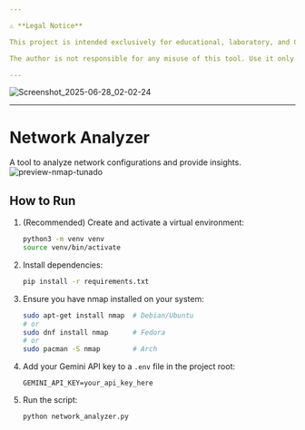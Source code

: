 ```yaml
---

⚠️ **Legal Notice**

This project is intended exclusively for educational, laboratory, and CTF (Capture The Flag) purposes. Using this software to scan networks or systems without explicit authorization is strictly prohibited and may be illegal.

The author is not responsible for any misuse of this tool. Use it only in controlled environments, on systems you own, or with explicit permission from the system owner.

---
```


![Screenshot_2025-06-28_02-02-24](https://github.com/user-attachments/assets/347cc686-483c-4987-bed0-1214201417e4)

---

# Network Analyzer


A tool to analyze network configurations and provide insights.
![preview-nmap-tunado](https://github.com/user-attachments/assets/d835df6a-bbba-4fe2-9011-835cb813ea05)


## How to Run

1. (Recommended) Create and activate a virtual environment:
   ```zsh
   python3 -m venv venv
   source venv/bin/activate
   ```

2. Install dependencies:
   ```zsh
   pip install -r requirements.txt
   ```

3. Ensure you have nmap installed on your system:
   ```zsh
   sudo apt-get install nmap  # Debian/Ubuntu
   # or
   sudo dnf install nmap      # Fedora
   # or
   sudo pacman -S nmap        # Arch
   ```

4. Add your Gemini API key to a `.env` file in the project root:
   ```
   GEMINI_API_KEY=your_api_key_here
   ```

5. Run the script:
   ```zsh
   python network_analyzer.py
   ```
